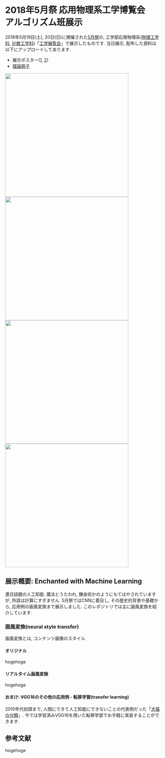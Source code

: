 # 2018年5月祭 応用物理系工学博覧会　アルゴリズム班展示
2018年5月19日(土), 20日(日)に開催された[5月祭](https://gogatsusai.jp/91/visitor/)の, 工学部応用物理系([物理工学科](http://www.ap.t.u-tokyo.ac.jp/), [計数工学科](https://www.keisu.t.u-tokyo.ac.jp/))「[工学展覧会](https://ap-phys.net/18/)」で展示したものです.
当日展示, 配布した資料は以下にアップロードしてあります.
- 展示ポスター([1](https://github.com/etttttte/mayfest2018/blob/master/algorithm_NN_poster_1.pdf), [2](https://github.com/etttttte/mayfest2018/blob/master/algorithm_NN_poster_2.pdf))
- [理論冊子](https://github.com/etttttte/mayfest2018/blob/master/algorithm_NN_theory.pdf)

<img src="https://github.com/etttttte/mayfest2018/blob/master/fast-neural/images/akamon_balla.jpg" alt="" title="" width="400">   <img src="https://github.com/etttttte/mayfest2018/blob/master/fast-neural/images/akamon_dubuffet.jpg" alt="" title="" width="400">
<img src="https://github.com/etttttte/mayfest2018/blob/master/fast-neural/images/akamon_gogh.jpg" alt="" title="" width="400">   <img src="https://github.com/etttttte/mayfest2018/blob/master/fast-neural/images/akamon_munch.jpg" alt="" title="" width="400">


## 展示概要: Enchanted with Machine Learning
連日話題の人工知能. 魔法とうたわれ, 錬金術かのようにもてはやされていますが, 所詮は計算にすぎません.
5月祭ではCNNに着目し, その歴史的背景や基礎から, 応用例の画風変換まで展示しました. このレポジトリでは主に画風変換を紹介しています.

### 画風変換(neural style transfer)
画風変換とは, コンテンツ画像のスタイル
#### オリジナル
hogehoge
#### リアルタイム画風変換
hogehoge

#### おまけ: VGG16のその他の応用例 - 転移学習(transfer learning)
2010年代初頭まで, 人間にできて人工知能にできないことの代表例だった「[犬猫の分類](https://github.com/etttttte/mayfest2018/blob/master/dog_or_cat.ipynb)」.
今では学習済みVGG16を用いた転移学習でお手軽に実装することができます.


## 参考文献
hogehoge
